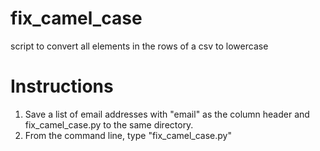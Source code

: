 # fix_camel_case

script to convert all elements in the rows of a csv to lowercase

# Instructions

1. Save a list of email addresses with "email" as the column header and fix_camel_case.py to the same directory.
1. From the command line, type "fix_camel_case.py"
